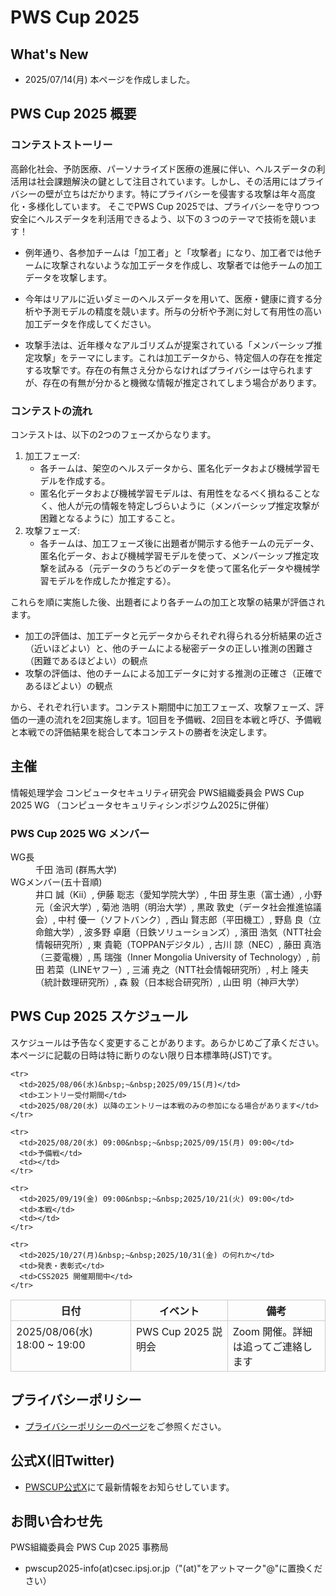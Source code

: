 # PWS Cup 2025

## What's New
- 2025/07/14(月) 本ページを作成しました。

## PWS Cup 2025 概要
### コンテストストーリー
高齢化社会、予防医療、パーソナライズド医療の進展に伴い、ヘルスデータの利活用は社会課題解決の鍵として注目されています。しかし、その活用にはプライバシーの壁が立ちはだかります。特にプライバシーを侵害する攻撃は年々高度化・多様化しています。
そこでPWS Cup 2025では、プライバシーを守りつつ安全にヘルスデータを利活用できるよう、以下の３つのテーマで技術を競います！

- 例年通り、各参加チームは「加工者」と「攻撃者」になり、加工者では他チームに攻撃されないような加工データを作成し、攻撃者では他チームの加工データを攻撃します。

- 今年はリアルに近いダミーのヘルスデータを用いて、医療・健康に資する分析や予測モデルの精度を競います。所与の分析や予測に対して有用性の高い加工データを作成してください。

- 攻撃手法は、近年様々なアルゴリズムが提案されている「メンバーシップ推定攻撃」をテーマにします。これは加工データから、特定個人の存在を推定する攻撃です。存在の有無さえ分からなければプライバシーは守られますが、存在の有無が分かると機微な情報が推定されてしまう場合があります。

### コンテストの流れ
コンテストは、以下の2つのフェーズからなります。

1. 加工フェーズ:
   - 各チームは、架空のヘルスデータから、匿名化データおよび機械学習モデルを作成する。
   - 匿名化データおよび機械学習モデルは、有用性をなるべく損ねることなく、他人が元の情報を特定しづらいように（メンバーシップ推定攻撃が困難となるように）加工すること。
2. 攻撃フェーズ:
   - 各チームは、加工フェーズ後に出題者が開示する他チームの元データ、匿名化データ、および機械学習モデルを使って、メンバーシップ推定攻撃を試みる（元データのうちどのデータを使って匿名化データや機械学習モデルを作成したか推定する）。

これらを順に実施した後、出題者により各チームの加工と攻撃の結果が評価されます。

- 加工の評価は、加工データと元データからそれぞれ得られる分析結果の近さ（近いほどよい）と、他のチームによる秘密データの正しい推測の困難さ（困難であるほどよい）の観点
- 攻撃の評価は、他のチームによる加工データに対する推測の正確さ（正確であるほどよい）の観点

から、それぞれ行います。コンテスト期間中に加工フェーズ、攻撃フェーズ、評価の一連の流れを2回実施します。1回目を予備戦、2回目を本戦と呼び、予備戦と本戦での評価結果を総合して本コンテストの勝者を決定します。

## 主催
情報処理学会 コンピュータセキュリティ研究会 PWS組織委員会 PWS Cup 2025 WG 
（コンピュータセキュリティシンポジウム2025に併催）

### PWS Cup 2025 WG メンバー
<dl>
 <dt>WG長</dt>
  <dd>千田 浩司 (群馬大学)</dd>
 <dt>WGメンバー(五十音順)</dt>
  <dd style="display: flex; flex-direction: column;">
井口 誠（Kii）, 伊藤 聡志（愛知学院大学）, 牛田 芽生恵（富士通）, 小野 元（金沢大学）, 菊池 浩明（明治大学）, 黒政 敦史（データ社会推進協議会）, 中村 優一（ソフトバンク）, 西山 賢志郎（平田機工）, 野島 良（立命館大学）, 波多野 卓磨（日鉄ソリューションズ）, 濱田 浩気（NTT社会情報研究所）, 東 貴範（TOPPANデジタル）, 古川 諒（NEC）,  藤田 真浩（三菱電機）, 馬 瑞強（Inner Mongolia University of Technology）, 前田 若菜（LINEヤフー）, 三浦 尭之（NTT社会情報研究所）, 村上 隆夫（統計数理研究所）, 森 毅（日本総合研究所）, 山田 明（神戸大学）
  </dd>
</dl>
   
<a id="schedule"></a>

## PWS Cup 2025 スケジュール
スケジュールは予告なく変更することがあります。あらかじめご了承ください。
本ページに記載の日時は特に断りのない限り日本標準時(JST)です。
<style>
  /* ===== テーブル共通 ===== */
  table.schedule {
    border-collapse: collapse;
    width: 100%;                  /* 任意。横幅を超えたら横スクロール */
  }
  table.schedule th,
  table.schedule td {
    border: 1px solid #ccc;
    padding: 4px 8px;
    vertical-align: top;
  }

  /* ===== 列ごとの指定 ===== */
  table.schedule col:nth-child(1) {           /* 日付列 */
    white-space: nowrap;      /* 自動改行を禁止                     */
    word-break: keep-all;     /* 全角文字でも行内で折り返さない       */
    overflow-wrap: normal;    /* ブラウザの強制折りを抑止             */
    width: 270px;             /* 最長の文字列＋α で調整               */
  }
  table.schedule col:nth-child(3) {           /* 備考列 */
    width: 300px;             /* 任意。不要なら削除                   */
  }
</style>

<table class="schedule">
  <colgroup>
    <col> <col> <col>
  </colgroup>

  <thead>
    <tr>
      <th>日付</th>
      <th>イベント</th>
      <th>備考</th>
    </tr>
  </thead>

  <tbody>
    <tr>
      <td>2025/08/06(水) 18:00&nbsp;~&nbsp;19:00</td>
      <td>PWS&nbsp;Cup&nbsp;2025&nbsp;説明会</td>
      <td>Zoom 開催。詳細は追ってご連絡します</td>
    </tr>

    <tr>
      <td>2025/08/06(水)&nbsp;~&nbsp;2025/09/15(月)</td>
      <td>エントリー受付期間</td>
      <td>2025/08/20(水) 以降のエントリーは本戦のみの参加になる場合があります</td>
    </tr>

    <tr>
      <td>2025/08/20(水) 09:00&nbsp;~&nbsp;2025/09/15(月) 09:00</td>
      <td>予備戦</td>
      <td></td>
    </tr>

    <tr>
      <td>2025/09/19(金) 09:00&nbsp;~&nbsp;2025/10/21(火) 09:00</td>
      <td>本戦</td>
      <td></td>
    </tr>

    <tr>
      <td>2025/10/27(月)&nbsp;~&nbsp;2025/10/31(金) の何れか</td>
      <td>発表・表彰式</td>
      <td>CSS2025 開催期間中</td>
    </tr>
  </tbody>
</table>


## プライバシーポリシー
- [プライバシーポリシーのページ](./privacy_policy.html)をご参照ください。

## 公式X(旧Twitter)
- [PWSCUP公式X](https://twitter.com/pwscup_admin)にて最新情報をお知らせしています。

<a id="contact"></a>

## お問い合わせ先
PWS組織委員会 PWS Cup 2025 事務局
- pwscup2025-info(at)csec.ipsj.or.jp（"(at)"をアットマーク"@"に置換ください）
